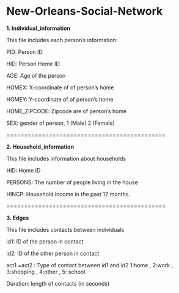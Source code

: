 # New-Orleans-Social-Network




**1. Individual_information**

This file includes each person’s information:

PID: Person ID

HID: Person Home ID

AGE: Age of the person 

HOMEX: X-coordinate of of person’s home

HOMEY: Y-coordinate of of person’s home

HOME_ZIPCODE: Zipcode are of person’s home

SEX: gender of person, 1 (Male) 2 (Female)

=============================================

**2. Household_information**

This file includes information about households

HID: Home ID

PERSONS: The number of people living in the house

HINCP: Household income in the past 12 months.




=============================================

**3. Edges**

This file includes contacts between  individuals

id1: ID of the person in contact

id2: ID of the other person in contact

act1 =act2 : Type of contact between id1 and id2  1:home , 2:work , 3:shopping , 4:other , 5: school

Duration: length of contacts (in seconds)




